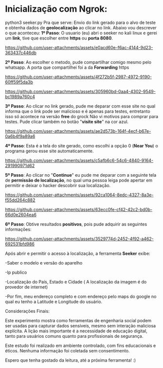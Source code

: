 # Inicialização com Ngrok:

python3 seeker.py
Pra que serve: 
Envio do link gerado para o alvo de teste e obtenha dados de **geolocalização** ao clicar no link.
Abaixo vou descrever o que aconteceu: 
**1º Passo**: O usuario (eu) abri o seeker no kali linux e gerei um **link**, tive que escolher entre **https** ou **porta 8080**.

https://github.com/user-attachments/assets/e0acd60e-f6ac-4144-9d23-363437c446db

**2º Passo**: Ao escolher o metodo, pude compartilhar comigo mesmo pelo whatsapp. A porta que compartilhei foi a da **Forwarding** https

https://github.com/user-attachments/assets/4f272b5f-2987-4972-9190-60ff59f5da3b

https://github.com/user-attachments/assets/305960bd-0aa4-4302-9549-bc1989a760c4

**3º Passo**: Ao clicar no link gerado, pude me deparar com esse site no qual informa que o link pode ser malicioso e é apenas para testes, entretanto isso só acontece na versão **free** do grock Não vi motivos para comprar para testes. 
Pude clicar também no botão "**visite site**" na cor azul. 

https://github.com/user-attachments/assets/ae2d573b-164f-4ecf-b67e-0a6b4f9a89a6

**4º Passo**: Esta é a tela do site gerado, como escolhi a opção 0 (**Near You**) o programa gerou esse site automaticamente.

https://github.com/user-attachments/assets/c5afb6c6-54c6-4840-9164-291990971d62

**5º Passo**: Ao clicar no "**Continue**" eu pude me deparar com a seguinte tela de **permissão de localização**, no qual uma pessoa leiga pode apertar em permitir e deixar o hacker descobrir sua localização. 

https://github.com/user-attachments/assets/92ca1064-8edc-4327-8a3e-f55dd264c882


https://github.com/user-attachments/assets/63ecc0fe-cf42-42c2-bd0b-66d0e2604ea6

**6º Passo**: Obtive resultados **positivos**, pois pude adquirir as seguintes informações:

https://github.com/user-attachments/assets/3529774d-2452-4f92-a462-692531bfd986

Após abrir e permitir o acesso à localização, a ferramenta **Seeker** exibe:

-Saber o modelo e versão do aparelho

-Ip publico

-Localização do País, Estado e Cidade ( A localização da imagem é do provedor de internet) 

-Por fim, meu endereço completo e com endereço pelo maps do google no qual eu tenho a Latitude e Longitude do usuário. 

Considerações Finais:

Este experimento mostra como ferramentas de engenharia social podem ser usadas para capturar dados sensíveis, mesmo sem interação maliciosa explícita. A lição mais importante é a necessidade de educação digital, tanto para usuários comuns quanto para profissionais de segurança.


Este estudo foi realizado em ambiente controlado, com fins educacionais e éticos. Nenhuma informação foi coletada sem consentimento.


Espero que tenha gostado da leitura, até a próxima ferramenta! :)
